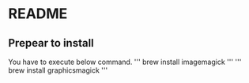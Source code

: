 # README

## Prepear to install

You have to execute below command.
'''
brew install imagemagick
'''
'''
brew install graphicsmagick
'''
